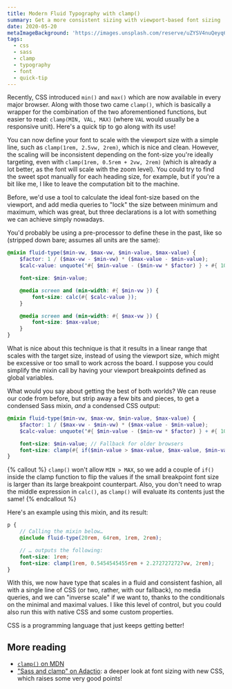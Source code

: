 ```yaml
---
title: Modern Fluid Typography with clamp()
summary: Get a more consistent sizing with viewport-based font sizing
date: 2020-05-20
metaImageBackground: 'https://images.unsplash.com/reserve/uZYSV4nuQeyq64azfVIn_15130980706_64134efc6e_o.jpg'
tags:
  - css
  - sass
  - clamp
  - typography
  - font
  - quick-tip
---
```


Recently, CSS introduced `min()` and `max()` which are now available in every major browser. Along with those two came `clamp()`, which is basically a wrapper for the combination of the two aforementioned functions, but easier to read: `clamp(MIN, VAL, MAX)` (where `VAL` would usually be a responsive unit). Here's a quick tip to go along with its use!

You can now define your font to scale with the viewport size with a simple line, such as `clamp(1rem, 2.5vw, 2rem)`, which is nice and clean. However, the scaling will be inconsistent depending on the font-size you're ideally targeting, even with `clamp(1rem, 0.5rem + 2vw, 2rem)` (which is already a lot better, as the font will scale with the zoom level). You could try to find the sweet spot manually for each heading size, for example, but if you're a bit like me, I like to leave the computation bit to the machine.

Before, we'd use a tool to calculate the ideal font-size based on the viewport, and add media queries to "lock" the size between minimum and maximum, which was great, but three declarations is a lot with something we can achieve simply nowadays.

You'd probably be using a pre-processor to define these in the past, like so (stripped down bare; assumes all units are the same):

```scss
@mixin fluid-type($min-vw, $max-vw, $min-value, $max-value) {
    $factor: 1 / ($max-vw - $min-vw) * ($max-value - $min-value);
    $calc-value: unquote("#{ $min-value - ($min-vw * $factor) } + #{ 100vw * $factor }");

    font-size: $min-value;

    @media screen and (min-width: #{ $min-vw }) {
        font-size: calc(#{ $calc-value });
    }

    @media screen and (min-width: #{ $max-vw }) {
        font-size: $max-value;
    }
}
```

What is nice about this technique is that it results in a linear range that scales with the target size, instead of using the viewport size, which might be excessive or too small to work across the board. I suppose you could simplify the mixin call by having your viewport breakpoints defined as global variables.

What would you say about getting the best of both worlds? We can reuse our code from before, but strip away a few bits and pieces, to get a condensed Sass mixin, *and* a condensed CSS output:

```scss
@mixin fluid-type($min-vw, $max-vw, $min-value, $max-value) {
    $factor: 1 / ($max-vw - $min-vw) * ($max-value - $min-value);
    $calc-value: unquote("#{ $min-value - ($min-vw * $factor) } + #{ 100vw * $factor }");

    font-size: $min-value; // Fallback for older browsers
    font-size: clamp(#{ if($min-value > $max-value, $max-value, $min-value) }, #{ $calc-value }, #{ if($min-value > $max-value, $min-value, $max-value) });
}
```

{% callout %}
`clamp()` won't allow `MIN > MAX`, so we add a couple of `if()` inside the clamp function to flip the values if the small breakpoint font size is larger than its large breakpoint counterpart. Also, you don't need to wrap the middle expression in `calc()`, as `clamp()` will evaluate its contents just the same!
{% endcallout %}

Here's an example using this mixin, and its result:

```scss
p {
    // Calling the mixin below…
    @include fluid-type(20rem, 64rem, 1rem, 2rem);

    // … outputs the following:
    font-size: 1rem;
    font-size: clamp(1rem, 0.5454545455rem + 2.2727272727vw, 2rem);
}
```

With this, we now have type that scales in a fluid and consistent fashion, all with a single line of CSS (or two, rather, with our fallback), no media queries, and we can "inverse scale" if we want to, thanks to the conditionals on the minimal and maximal values. I like this level of control, but you could also run this with native CSS and some custom properties.

CSS is a programming language that just keeps getting better!

## More reading

- [`clamp()` on MDN](https://developer.mozilla.org/en-US/docs/Web/CSS/clamp)
- ["Sass and clamp" on Adactio](https://adactio.com/journal/16887): a deeper look at font sizing with new CSS, which raises some very good points!